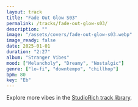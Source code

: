 ```yaml
---
layout: track
title: "Fade Out Glow S03"
permalink: /tracks/fade-out-glow-s03/
description: ""
image: "/assets/covers/fade-out-glow-s03.webp"
image_ready: false
date: 2025-01-01
duration: "2:27"
album: "Stranger Vibes"
mood: ["Melancholy", "Dreamy", "Nostalgic"]
genre: ["lo-fi", "downtempo", "chillhop"]
bpm: 80
key: "Eb"
---
```


Explore more vibes in the [StudioRich track library](/tracks/).
